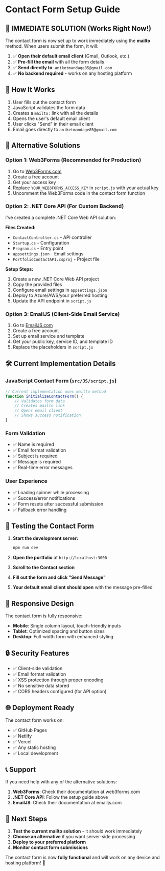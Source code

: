 # Contact Form Setup Guide

## 🚀 **IMMEDIATE SOLUTION (Works Right Now!)**

The contact form is now set up to work immediately using the **mailto** method. When users submit the form, it will:

1. ✅ **Open their default email client** (Gmail, Outlook, etc.)
2. ✅ **Pre-fill the email** with all the form details
3. ✅ **Send directly to**: `aniketmandage85@gmail.com`
4. ✅ **No backend required** - works on any hosting platform

## 📧 **How It Works**

1. User fills out the contact form
2. JavaScript validates the form data
3. Creates a `mailto:` link with all the details
4. Opens the user's default email client
5. User clicks "Send" in their email client
6. Email goes directly to `aniketmandage85@gmail.com`

## 🔧 **Alternative Solutions**

### Option 1: Web3Forms (Recommended for Production)
1. Go to [Web3Forms.com](https://web3forms.com)
2. Create a free account
3. Get your access key
4. Replace `YOUR_WEB3FORMS_ACCESS_KEY` in `script.js` with your actual key
5. Uncomment the Web3Forms code in the contact form function

### Option 2: .NET Core API (For Custom Backend)
I've created a complete .NET Core Web API solution:

**Files Created:**
- `ContactController.cs` - API controller
- `Startup.cs` - Configuration
- `Program.cs` - Entry point
- `appsettings.json` - Email settings
- `PortfolioContactAPI.csproj` - Project file

**Setup Steps:**
1. Create a new .NET Core Web API project
2. Copy the provided files
3. Configure email settings in `appsettings.json`
4. Deploy to Azure/AWS/your preferred hosting
5. Update the API endpoint in `script.js`

### Option 3: EmailJS (Client-Side Email Service)
1. Go to [EmailJS.com](https://emailjs.com)
2. Create a free account
3. Set up email service and template
4. Get your public key, service ID, and template ID
5. Replace the placeholders in `script.js`

## 🛠️ **Current Implementation Details**

### JavaScript Contact Form (`src/JS/script.js`)
```javascript
// Current implementation uses mailto method
function initializeContactForm() {
    // Validates form data
    // Creates mailto link
    // Opens email client
    // Shows success notification
}
```

### Form Validation
- ✅ Name is required
- ✅ Email format validation
- ✅ Subject is required
- ✅ Message is required
- ✅ Real-time error messages

### User Experience
- ✅ Loading spinner while processing
- ✅ Success/error notifications
- ✅ Form resets after successful submission
- ✅ Fallback error handling

## 🚀 **Testing the Contact Form**

1. **Start the development server:**
   ```bash
   npm run dev
   ```

2. **Open the portfolio** at `http://localhost:3000`

3. **Scroll to the Contact section**

4. **Fill out the form and click "Send Message"**

5. **Your default email client should open** with the message pre-filled

## 📱 **Responsive Design**

The contact form is fully responsive:
- **Mobile**: Single column layout, touch-friendly inputs
- **Tablet**: Optimized spacing and button sizes
- **Desktop**: Full-width form with enhanced styling

## 🔒 **Security Features**

- ✅ Client-side validation
- ✅ Email format validation
- ✅ XSS protection through proper encoding
- ✅ No sensitive data stored
- ✅ CORS headers configured (for API option)

## 🌐 **Deployment Ready**

The contact form works on:
- ✅ GitHub Pages
- ✅ Netlify
- ✅ Vercel
- ✅ Any static hosting
- ✅ Local development

## 📞 **Support**

If you need help with any of the alternative solutions:

1. **Web3Forms**: Check their documentation at web3forms.com
2. **.NET Core API**: Follow the setup guide above
3. **EmailJS**: Check their documentation at emailjs.com

## 🎯 **Next Steps**

1. **Test the current mailto solution** - it should work immediately
2. **Choose an alternative** if you want server-side processing
3. **Deploy to your preferred platform**
4. **Monitor contact form submissions**

The contact form is now **fully functional** and will work on any device and hosting platform! 🎉

